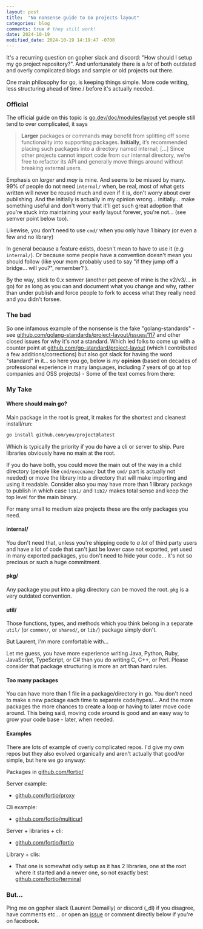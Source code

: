 ```yaml
---
layout: post
title:  "No nonsense guide to Go projects layout"
categories: blog
comments: true # they still work!
date: 2024-10-19
modified_date: 2024-10-19 14:19:47 -0700
---
```


It's a recurring question on gopher slack and discord: "How should I setup my go project repository?".
And unfortunately there is a *lot* of both outdated and overly complicated blogs and sample or old projects out there.

One main philosophy for go, is keeping things simple. More code writing, less structuring ahead of time / before it's actually needed.

### Official

The official guide on this topic is [go.dev/doc/modules/layout](https://go.dev/doc/modules/layout) yet people still tend to over complicated, it says

> **Larger** packages or commands **may** benefit from splitting off some functionality into supporting packages. **Initially,** it’s recommended placing such packages into a directory named internal; [...] Since other projects cannot import code from our internal directory, we’re free to refactor its API and generally move things around without breaking external users.

Emphasis on _larger_ and _may_ is mine. And seems to be missed by many. 99% of people do not need `internal/` when, be real, most of what gets written will never be reused much and even if it is, don't worry about over publishing. And the initially is actually in my opinion wrong... initially... make something useful and don't worry that it'll get such great adoption that you're stuck into maintaining your early layout forever, you're not... (see semver point below too).

Likewise, you don't need to use `cmd/` when you only have 1 binary (or even a few and no library)

In general because a feature exists, doesn't mean to have to use it (e.g `internal/`). Or because some people have a convention doesn't mean you should follow (like your mom probably used to say "if they jump off a bridge... will you?", remember? ).

By the way, stick to 0.x semver (another pet peeve of mine is the v2/v3/... in go) for as long as you can and document what you change and why, rather than under publish and force people to fork to access what they really need and you didn't forsee.

### The bad

So one infamous example of the nonsense is the fake "golang-standards" - see [github.com/golang-standards/project-layout/issues/117](https://github.com/golang-standards/project-layout/issues/117) and other closed issues for why it's _not_ a standard. Which led folks to come up with a counter point at [github.com/go-standard/project-layout](https://github.com/go-standard/project-layout) (which I contributed a few additions/corrections) but also got slack for having the word "standard" in it... so here you go, below is _my_ **opinion** (based on decades of professional experience in many languages, including 7 years of go at top companies and OSS projects) - Some of the text comes from there:

### My Take

#### Where should main go?

Main package in the root is great, it makes for the shortest and cleanest install/run:
```sh
go install github.com/you/project@latest
```
Which is typically the priority if you do have a cli or server to ship. Pure libraries obviously have no main at the root.

If you do have both, you could move the main out of the way in a child directory (people like `cmd/execname/` but the `cmd/` part is actually not needed) or move the library into a directory that will make importing and using it readable. Consider also you may have more than 1 library package to publish in which case `lib1/` and `lib2/` makes total sense and keep the top level for the main binary.

For many small to medium size projects these are the only packages you need.

#### internal/

You don't need that, unless you're shipping code to _a lot_ of third party users and have a lot of code that can't just be lower case not exported, yet used in many exported packages, you don't need to hide your code... it's not so precious or such a huge commitment.

#### pkg/

Any package you put into a pkg directory can be moved the root.
`pkg` is a very outdated convention.

#### util/

Those functions, types, and methods which you think belong in a separate `util/` (or `common/`, or `shared/`, or `lib/`) package simply don't.

But Laurent, I'm more comfortable with...

Let me guess, you have more experience writing Java, Python, Ruby, JavaScript, TypeScript, or C# than you do writing C, C++, or Perl. Please consider that package structuring is more an art than hard rules.

#### Too many packages

You can have more than 1 file in a package/directory in go. You don't need to make a new package each time to separate code/types/... And the more packages the more chances to create a loop or having to later move code around. This being said, moving code around is good and an easy way to grow your code base - later, when needed.

#### Examples

There are lots of example of overly complicated repos. I'd give my own repos but they also evolved organically and aren't actually that good/or simple, but here we go anyway:

Packages in [github.com/fortio/](http://github.com/fortio/)

Server example:
- [github.com/fortio/proxy](https://github.com/fortio/proxy)

Cli example:
- [github.com/fortio/multicurl](https://github.com/fortio/multicurl)

Server + libraries + cli:
- [github.com/fortio/fortio](https://github.com/fortio/fortio)

Library + clis:
- That one is somewhat odly setup as it has 2 libraries, one at the root where it started and a newer one, so not exactly best [github.com/fortio/terminal](https://github.com/fortio/terminal)


### But...

Ping me on gopher slack (Laurent Demailly) or discord (_dl) if you disagree, have comments etc... or open an [issue](https://github.com/ldemailly/laurentsv/issues)
or comment directly below if you're on facebook.
